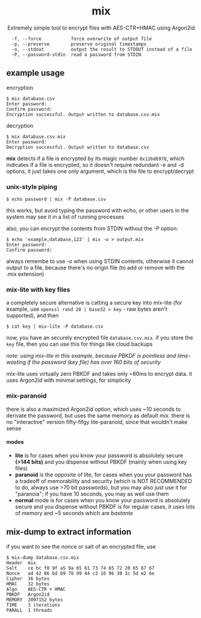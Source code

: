 <h1 align=center>mix</h1>
<p align=center>Extremely simple tool to encrypt files with AES-CTR+HMAC using Argon2id</p>

```
  -f, --force           force overwrite of output file
  -p, --preserve        preserve original timestamps
  -o, --stdout          output the result to STDOUT instead of a file
  -P, --password-stdin  read a password from STDIN
```

## example usage

encryption

```
$ mix database.csv
Enter password:
Confirm password:
Encryption successful. Output written to database.csv.mix
```

decryption

```
$ mix database.csv.mix
Enter password:
Decryption successful. Output written to database.csv
```

**mix** detects if a file is encrypted by its magic number `0x116d6978`, which indicates if a file is encrypted, so it doesn't require redundant -e and -d options, it just takes one only argument, which is the file to encrypt/decrypt

### unix-style piping

```
$ echo password | mix -P database.csv
```

this works, but avoid typing the password with echo, or other users in the system may see it in a list of running processes

also, you can encrypt the contents from STDIN without the -P option:

```
$ echo 'example,database,123' | mix -o > output.mix
Enter password:
Confirm password:
```

always remembe to use -o when using STDIN contents, otherwise it cannot output to a file, because there's no origin file (to add or remove with the .mix extension)

### mix-lite with key files

a completely secure alternative is catting a secure key into mix-lite (for example, use `openssl rand 20 | base32 > key` - raw bytes aren't supported), and then

```
$ cat key | mix-lite -P database.csv
```

now, you have an securely encrypted file `database.csv.mix`. if you store the `key` file, then you can use this for things like cloud backups

*note: using mix-lite in this example, because PBKDF is pointless and time-wasting if the password (key file) has over 160 bits of security*

mix-lite uses virtually zero PBKDF and takes only ~60ms to encrypt data. it uses Argon2id with minimal settings, for simplicity

### mix-paranoid

there is also a maximized Argon2id option, which uses ~10 seconds to derivate the password, but uses the same memory as default mix. there is no "interactive" version fifty-fifgy lite-paranoid, since that wouldn't make sense

#### modes

- **lite** is for cases when you know your password is absolutely secure **(>144 bits)** and you dispense without PBKDF (mainly when using key files)
- **paranoid** is the opposite of lite, for cases when you your password has a tradeoff of memorability and security (which is NOT RECOMMENDED to do, always use >70 bit passwords), but you may also just use it for "paranoia"; if you have 10 seconds, you may as well use them
- **normal** mode is for cases when you know your password is absolutely secure and you dispense without PBKDF is for regular cases, it uses lots of memory and ~5 seconds which are *bastante*

## mix-dump to extract information

if you want to see the nonce or salt of an encrypted file, use

```
$ mix-dump database.csv.mix
Header  mix
Salt    ce bc f0 9f a5 9a 65 61 73 74 65 72 20 65 67 67
Nonce   ad 42 86 6d 69 78 99 44 c3 16 96 30 3c 5d e2 6e
Cipher  36 bytes
HMAC    32 bytes
Algo    AES-CTR + HMAC
PBKDF   Argon2id
MEMORY  2097152 bytes
TIME    3 iterations
PARALL  1 threads
```
